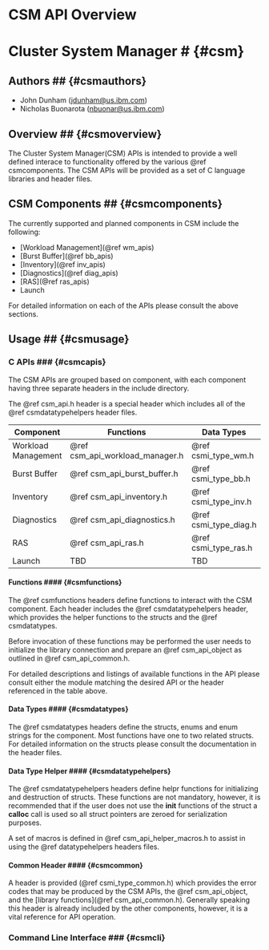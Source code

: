 # CSM API Overview # 

# Cluster System Manager # {#csm}

## Authors ## {#csmauthors}
- John Dunham (jdunham@us.ibm.com)
- Nicholas Buonarota (nbuonar@us.ibm.com)

## Overview ## {#csmoverview}

The Cluster System Manager(CSM) APIs is intended to provide a well defined interace to 
functionality offered by the various @ref csmcomponents. The CSM APIs will be provided as 
a set of C language libraries and header files.

## CSM Components ## {#csmcomponents}

The currently supported and planned components in CSM include the following:

- [Workload Management](@ref wm_apis)
- [Burst Buffer](@ref bb_apis)
- [Inventory](@ref inv_apis)
- [Diagnostics](@ref diag_apis)
- [RAS](@ref ras_apis)
- Launch

For detailed information on each of the APIs please consult the above sections.

## Usage ## {#csmusage}

### C APIs ### {#csmcapis}

The CSM APIs are grouped based on component, with each component having three separate headers 
in the include directory. 

The @ref csm_api.h header is a special header which includes all of the @ref csmdatatypehelpers
header files. 

| Component           | Functions                       | Data Types            | Data Type Helpers           |
|---------------------|---------------------------------|-----------------------|-----------------------------|
| Workload Management | @ref csm_api_workload_manager.h | @ref csmi_type_wm.h   | @ref csmi_type_wm_funct.h   |
| Burst Buffer        | @ref csm_api_burst_buffer.h     | @ref csmi_type_bb.h   | @ref csmi_type_bb_funct.h   |
| Inventory           | @ref csm_api_inventory.h        | @ref csmi_type_inv.h  | @ref csmi_type_inv_funct.h  |
| Diagnostics         | @ref csm_api_diagnostics.h      | @ref csmi_type_diag.h | @ref csmi_type_diag_funct.h |
| RAS                 | @ref csm_api_ras.h              | @ref csmi_type_ras.h  | @ref csmi_type_ras_funct.h  |
| Launch              | TBD                             | TBD                   | TBD                         |

#### Functions #### {#csmfunctions}

The @ref csmfunctions headers define functions to interact with the CSM component. Each header
includes the @ref csmdatatypehelpers header, which provides the helper functions to the structs
and the @ref csmdatatypes. 

Before invocation of these functions may be performed the user needs to initialize the library
connection and prepare an @ref csm_api_object as outlined in @ref csm_api_common.h.

For detailed descriptions and listings of available functions in the API please consult either
the module matching the desired API or the header referenced in the table above.
 
#### Data Types #### {#csmdatatypes}

The @ref csmdatatypes headers define the structs, enums and enum strings for the component.
Most functions have one to two related structs. For detailed information on the structs
please consult the documentation in the header files.

#### Data Type Helper #### {#csmdatatypehelpers}

The @ref csmdatatypehelpers headers define helpr functions for initializing and destruction of 
structs. These functions are not mandatory, however, it is recommended that if the 
user does not use the **init** functions of the struct a **calloc** call is used so all 
struct pointers are zeroed for serialization purposes.

A set of macros is defined in @ref csm_api_helper_macros.h to assist in using the 
@ref datatypehelpers headers files.

#### Common Header #### {#csmcommon}

A header is provided (@ref csmi_type_common.h) which provides the error codes that may be 
produced by the CSM APIs, the @ref csm_api_object, and the 
[library functions](@ref csm_api_common.h). Generally speaking this header is already included
by the other components, however, it is a vital reference for API operation.

### Command Line Interface ### {#csmcli}
